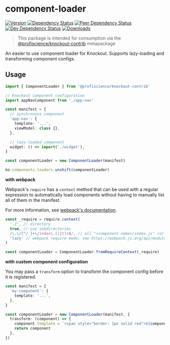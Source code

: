 # component-loader

[![Version][npm-version-shield]][npm]
[![Dependency Status][david-dm-shield]][david-dm]
[![Peer Dependency Status][david-dm-peer-shield]][david-dm-peer]
[![Dev Dependency Status][david-dm-dev-shield]][david-dm-dev]
[![Downloads][npm-stats-shield]][npm-stats]

[david-dm]: https://david-dm.org/Profiscience/knockout-contrib?path=packages/component-loader
[david-dm-shield]: https://david-dm.org/Profiscience/knockout-contrib/status.svg?path=packages/component-loader
[david-dm-peer]: https://david-dm.org/Profiscience/knockout-contrib?path=packages/component-loader&type=peer
[david-dm-peer-shield]: https://david-dm.org/Profiscience/knockout-contrib/peer-status.svg?path=packages/component-loader
[david-dm-dev]: https://david-dm.org/Profiscience/knockout-contrib?path=packages/component-loader&type=dev
[david-dm-dev-shield]: https://david-dm.org/Profiscience/knockout-contrib/dev-status.svg?path=packages/component-loader
[npm]: https://www.npmjs.com/package/@profiscience/knockout-contrib-component-loader
[npm-version-shield]: https://img.shields.io/npm/v/@profiscience/knockout-contrib-component-loader.svg
[npm-stats]: http://npm-stat.com/charts.html?package=@profiscience/knockout-contrib-component-loader&author=&from=&to=
[npm-stats-shield]: https://img.shields.io/npm/dt/@profiscience/knockout-contrib-component-loader.svg?maxAge=2592000

> This package is intended for consumption via the [@profiscience/knockout-contrib][] metapackage

An easier to use component loader for Knockout. Supports lazy-loading and transforming component configs.

## Usage

```ts
import { ComponentLoader } from '@profiscience/knockout-contrib'

// Knockout component configuration
import appNavComponent from './app-nav'

const manifest = {
  // synchronous component
  'app-nav': {
    template: '...',
    viewModel: class {},
  },

  // lazy-loaded component
  widget: () => import('./widget'),
}

const componentLoader = new ComponentLoader(manifest)

ko.components.loaders.unshift(componentLoader)
```

**with webpack**

Webpack's `require` has a `context` method that can be used with a regular expression to automatically load components without having to manually list all of them in the manifest.

For more information, see [webpack's documentation](./https://webpack.js.org/guides/dependency-management/#requirecontext).

```ts
const _require = require.context(
  './', // directory
  true, // use subdirectories
  /\.\/[^/_]+\/index\.(j|t)s$/, // all "<component-name>/index.js" (or ts) files relative to the directory argument, omitting those that begin with an underscore
  'lazy' // webpack require mode; see https://webpack.js.org/api/module-methods/#magic-comments
)

const componentLoader = ComponentLoader.fromRequireContext(_require)
```

**with custom component configuration**

You may pass a `transform` option to transform the component config before it is registered.

```ts
const manifest = {
  'my-component': {
    template: '...',
  },
}

const componentLoader = new ComponentLoader(manifest, {
  transform: (component) => {
    component.template = `<span style="border: 1px solid red">${component.template}</span>`
    return component
  },
})
```

[@profiscience/knockout-contrib]: https://github.com/Profiscience/knockout-contrib
